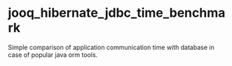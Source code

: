 # jooq_hibernate_jdbc_time_benchmark
Simple comparison of application communication time with database in case of popular java orm tools.
